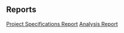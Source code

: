 ## Reports

[Project Specifications Report](https://github.com/Ozanaydinn/Ozanaydinn.github.io/blob/main/docs/Project%20Specifications.pdf)
[Analysis Report](https://github.com/Ozanaydinn/Ozanaydinn.github.io/blob/main/docs/Here!.Analysis.Report.Fall2020.pdf)
